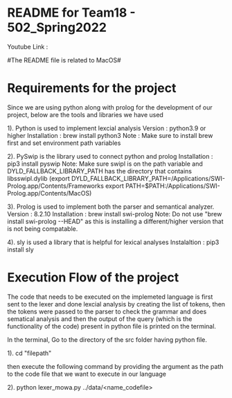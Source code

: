 
# README for Team18 - 502_Spring2022


Youtube Link : 

#The README file is related to MacOS#

# Requirements for the project
Since we are using python along with prolog for the development of our project, below are the tools and libraries we have used

1). Python is used to implement lexcial analysis
	Version : python3.9 or higher
	Installation : brew install python3
	Note : Make sure to install brew first and set environment path variables

2). PySwip is the library used to connect python and prolog
	Installation : pip3 install pyswip
	Note: Make sure swipl is on the path variable and DYLD_FALLBACK_LIBRARY_PATH has the directory that contains libsswipl.dylib
	(export DYLD_FALLBACK_LIBRARY_PATH=/Applications/SWI-Prolog.app/Contents/Frameworks
	export PATH=$PATH:/Applications/SWI-Prolog.app/Contents/MacOS)

3). Prolog is used to implement both the parser and semantical analyzer.
	Version : 8.2.10
	Installation : brew install swi-prolog
	Note: Do not use "brew install swi-prolog --HEAD" as this is installing a different/higher version that is not being compatable.

4). sly is used a library that is helpful for lexical analyses
	Instalaltion : pip3 install sly



# Execution Flow of the project
The code that needs to be executed on the implemeted language is first sent to the lexer and done lexcial analysis by creating the list of tokens, then the tokens were passed to the parser to check the grammar and does sematical analysis and then the output of the query (which is the functionality of the code) present in python file is printed on the terminal.

In the terminal,
Go to the directory of the src folder having python file.

1). cd "filepath"

then execute the following command by providing the argument as the path to the code file that we want to execute in our language

2). python lexer_mowa.py ../data/<name_codefile>
